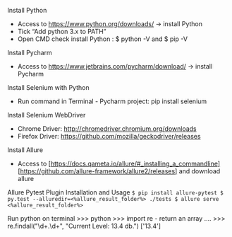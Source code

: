 Install Python
- Access to https://www.python.org/downloads/ -> install Python
- Tick “Add python 3.x to PATH” 
- Open CMD check install Python : $ python -V and $ pip -V

Install Pycharm 
- Access to https://www.jetbrains.com/pycharm/download/ -> install Pycharm

Install Selenium with Python
- Run command in Terminal - Pycharm project: pip install selenium

Install Selenium WebDriver
- Chrome Driver: http://chromedriver.chromium.org/downloads
- Firefox Driver: https://github.com/mozilla/geckodriver/releases

Install Allure 
- Access to
    [https://docs.qameta.io/allure/#_installing_a_commandline]
    [https://github.com/allure-framework/allure2/releases]
    and download allure

Allure Pytest Plugin
    Installation and Usage
        `$ pip install allure-pytest
        $ py.test --alluredir=<%allure_result_folder%> ./tests
        $ allure serve <%allure_result_folder%>`

Run python on terminal
    >>> python
    >>> import re
    - return an array ....
    >>> re.findall("\d+\.\d+", "Current Level: 13.4 db.") ['13.4']

